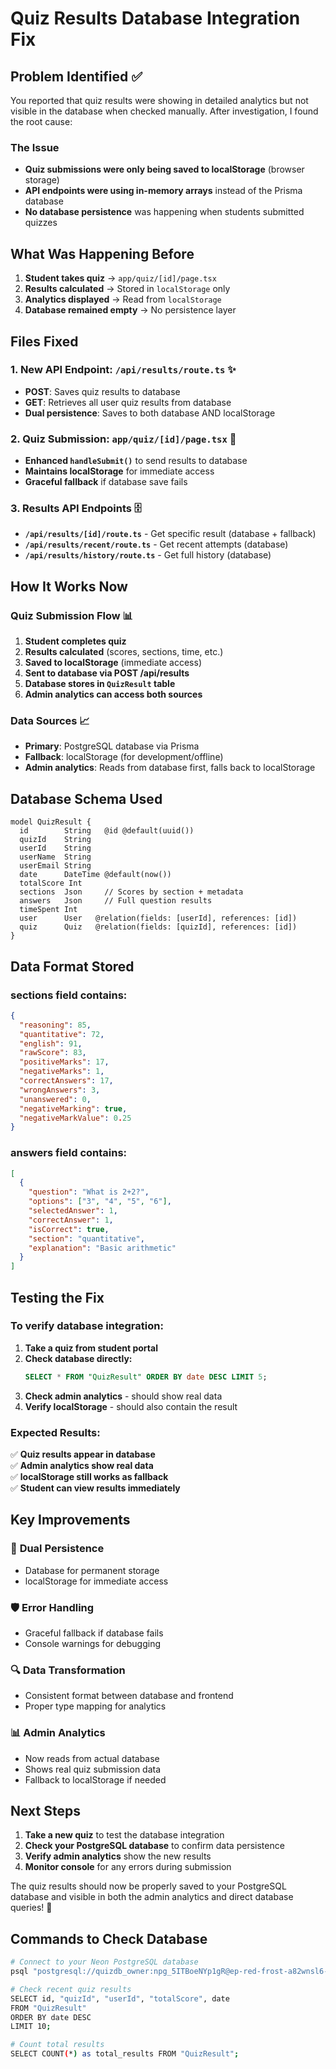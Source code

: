 # Quiz Results Database Integration Fix

## Problem Identified ✅

You reported that quiz results were showing in detailed analytics but not visible in the database when checked manually. After investigation, I found the root cause:

### **The Issue**
- **Quiz submissions were only being saved to localStorage** (browser storage)
- **API endpoints were using in-memory arrays** instead of the Prisma database
- **No database persistence** was happening when students submitted quizzes

## What Was Happening Before

1. **Student takes quiz** → `app/quiz/[id]/page.tsx`
2. **Results calculated** → Stored in `localStorage` only
3. **Analytics displayed** → Read from `localStorage` 
4. **Database remained empty** → No persistence layer

## Files Fixed

### 1. **New API Endpoint: `/api/results/route.ts`** ✨
- **POST**: Saves quiz results to database
- **GET**: Retrieves all user quiz results from database
- **Dual persistence**: Saves to both database AND localStorage

### 2. **Quiz Submission: `app/quiz/[id]/page.tsx`** 🔄
- **Enhanced `handleSubmit()`** to send results to database
- **Maintains localStorage** for immediate access
- **Graceful fallback** if database save fails

### 3. **Results API Endpoints** 🗄️
- **`/api/results/[id]/route.ts`** - Get specific result (database + fallback)
- **`/api/results/recent/route.ts`** - Get recent attempts (database)
- **`/api/results/history/route.ts`** - Get full history (database)

## How It Works Now

### **Quiz Submission Flow** 📊
1. **Student completes quiz**
2. **Results calculated** (scores, sections, time, etc.)
3. **Saved to localStorage** (immediate access)
4. **Sent to database via POST /api/results** 
5. **Database stores in `QuizResult` table**
6. **Admin analytics can access both sources**

### **Data Sources** 📈
- **Primary**: PostgreSQL database via Prisma
- **Fallback**: localStorage (for development/offline)
- **Admin analytics**: Reads from database first, falls back to localStorage

## Database Schema Used

```prisma
model QuizResult {
  id        String   @id @default(uuid())
  quizId    String
  userId    String
  userName  String
  userEmail String
  date      DateTime @default(now())
  totalScore Int
  sections  Json     // Scores by section + metadata
  answers   Json     // Full question results
  timeSpent Int
  user      User   @relation(fields: [userId], references: [id])
  quiz      Quiz   @relation(fields: [quizId], references: [id])
}
```

## Data Format Stored

### **sections** field contains:
```json
{
  "reasoning": 85,
  "quantitative": 72,
  "english": 91,
  "rawScore": 83,
  "positiveMarks": 17,
  "negativeMarks": 1,
  "correctAnswers": 17,
  "wrongAnswers": 3,
  "unanswered": 0,
  "negativeMarking": true,
  "negativeMarkValue": 0.25
}
```

### **answers** field contains:
```json
[
  {
    "question": "What is 2+2?",
    "options": ["3", "4", "5", "6"],
    "selectedAnswer": 1,
    "correctAnswer": 1,
    "isCorrect": true,
    "section": "quantitative",
    "explanation": "Basic arithmetic"
  }
]
```

## Testing the Fix

### **To verify database integration:**

1. **Take a quiz from student portal**
2. **Check database directly:**
   ```sql
   SELECT * FROM "QuizResult" ORDER BY date DESC LIMIT 5;
   ```
3. **Check admin analytics** - should show real data
4. **Verify localStorage** - should also contain the result

### **Expected Results:**
✅ **Quiz results appear in database**  
✅ **Admin analytics show real data**  
✅ **localStorage still works as fallback**  
✅ **Student can view results immediately**  

## Key Improvements

### 🔄 **Dual Persistence**
- Database for permanent storage
- localStorage for immediate access

### 🛡️ **Error Handling**
- Graceful fallback if database fails
- Console warnings for debugging

### 🔍 **Data Transformation**
- Consistent format between database and frontend
- Proper type mapping for analytics

### 📊 **Admin Analytics**
- Now reads from actual database
- Shows real quiz submission data
- Fallback to localStorage if needed

## Next Steps

1. **Take a new quiz** to test the database integration
2. **Check your PostgreSQL database** to confirm data persistence
3. **Verify admin analytics** show the new results
4. **Monitor console** for any errors during submission

The quiz results should now be properly saved to your PostgreSQL database and visible in both the admin analytics and direct database queries! 🎉

## Commands to Check Database

```bash
# Connect to your Neon PostgreSQL database
psql "postgresql://quizdb_owner:npg_5ITBoeNYp1gR@ep-red-frost-a82wnsl6-pooler.eastus2.azure.neon.tech/quizdb?sslmode=require"

# Check recent quiz results
SELECT id, "quizId", "userId", "totalScore", date 
FROM "QuizResult" 
ORDER BY date DESC 
LIMIT 10;

# Count total results
SELECT COUNT(*) as total_results FROM "QuizResult";
```
